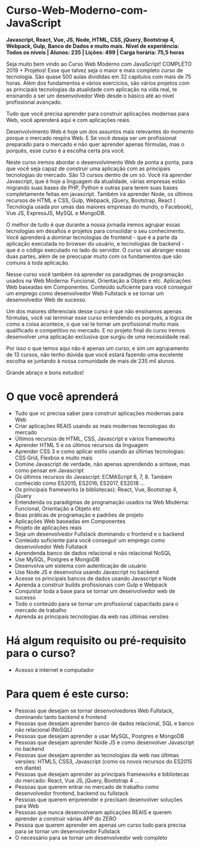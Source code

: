 # Curso-Web-Moderno-com-JavaScript

**Javascript, React, Vue, JS, Node, HTML, CSS, jQuery, Bootstrap 4, Webpack, Gulp, Banco de Dados e muito mais.**
**Nível de experiência: Todos os níveis | Alunos: 235 | Lições: 499 | Carga horária: 75,5 horas**

Seja muito bem vindo ao Curso Web Moderno com JavaScript! COMPLETO 2019 + Projetos! Esse que talvez seja o maior e mais completo curso de tecnologia. São quase 500 aulas divididas em 32 capítulos com mais de 75 horas. Além dos fundamentos e vários exercícios, são vários projetos com as principais tecnologias da atualidade com aplicação na vida real, te ensinando a ser um desenvolvedor Web desde o básico até ao nível profissional avançado.

Tudo que você precisa aprender para construir aplicações modernas para Web, você aprenderá aqui e com aplicações reais.

Desenvolvimento Web é hoje um dos assuntos mais relevantes do momento porque o mercado respira Web. E Se você deseja ser um profissional preparado para o mercado e não quer aprender apenas fórmulas, mas o porquês, esse curso é a escolha certa pra você.

Neste curso iremos abordar o desenvolvimento Web de ponta a ponta, para que você seja capaz de construir uma aplicação com as principais tecnologias do mercado. São 13 cursos dentro de um só. Você irá aprender Javascript, que é hoje a linguagem da atualidade, várias empresas estão migrando suas bases de PHP, Python e outras para terem suas bases completamente feitas em javascript. Também irá aprender Node, os últimos recursos de HTML e  CSS, Gulp, Webpack, jQuery, Bootstrap, React ( Tecnologia usada por umas das maiores empresas do mundo, o Facebook), Vue JS, ExpressJS, MySQL e MongoDB.

O melhor de tudo é que durante a nossa jornada iremos agrupar essas tecnologias em desafios e projetos para consolidar o seu conhecimento. Você aprenderá a dominar tecnologias de frontend - que é a parte da aplicação executada no browser do usuário, e tecnologias de backend - que é o código executado no lado do servidor. O curso vai abranger essas duas partes, além de se preocupar muito com os fundamentos que são comuns à toda aplicação.

Nesse curso você também irá aprender os paradigmas de programação usados na Web Moderna: Funcional, Orientação a Objeto e etc. Aplicações Web baseadas em Componentes. Conteúdo suficiente para você conseguir um emprego como desenvolvedor Web Fullstack e se tornar um desenvolvedor Web de sucesso.

Um dos maiores diferenciais desse curso é que não ensinamos apenas fórmulas, você vai terminar esse curso entendendo os porquês, a lógica de como a coisa acontece, o que vai te tornar um profissional muito mais qualificado e competitivo no mercado. E no projeto final do curso iremos desenvolver uma aplicação exclusiva que surgiu de uma necessidade real.

Por isso o que temos aqui não é apenas um curso, e sim um agrupamento de 13 cursos, não tenho dúvida que você estará fazendo uma excelente escolha se juntando à nossa comunidade de mais de 235 mil alunos.

Grande abraço e bons estudos!

# O que você aprenderá
- Tudo que vc precisa saber para construir aplicações modernas para Web
- Criar aplicações REAIS usando as mais modernas tecnologias do mercado
- Últimos recursos de HTML, CSS, Javascript e vários frameworks
- Aprender HTML 5 e os últimos recursos da linguagem
- Aprender CSS 3 e como aplicar estilo usando as últimas tecnologias: CSS Grid, Flexbox e muito mais
- Domine Javascript de verdade, não apenas aprendendo a sintaxe, mas como pensar em Javascript
- Os últimos recursos do Javascript: ECMAScript 6, 7, 8. Também conhecido como ES2015, ES2016, ES2017, ES2018 ...
- Os principais frameworks (e bibliotecas): React, Vue, Bootstrap 4, jQuery
- Entendenda os paradigmas de programação usados na Web Moderna: Funcional, Orientação a Objeto etc
- Boas práticas de programação e padrões de projeto
- Aplicações Web baseadas em Componentes
- Projeto de aplicações reais
- Seja um desenvolvedor Fullstack dominando o frontend e o backend
- Conteúdo suficiente para você conseguir um emprego como desenvolvedor Web Fullstack
- Aprendenda banco de dados relacional e não relacional NoSQL
- Use MySQL, Postgres e MongoDB
- Desenvolva um sistema com autenticação de usuário
- Use Node JS e desenvolva usando Javascript no backend
- Acesse os principais bancos de dados usando Javascript e Node
- Aprenda a construir builds profissionais com Gulp e Webpack
- Conquistar toda a base para se tornar um desenvolvedor web de sucesso
- Todo o conteúdo para se tornar um profissional capacitado para o mercado de trabalho
- Aprenda as principais tecnologias da web nas últimas versões

# Há algum requisito ou pré-requisito para o curso?
- Acesso à internet e computador

# Para quem é este curso:
- Pessoas que desejam se tornar desenvolvedores Web Fullstack, dominando tanto backend e frontend
- Pessoas que desejam aprender banco de dados relacional, SQL e banco não relacional (NoSQL)
- Pessoas que desejam aprender a usar MySQL, Postgres e MongoDB
- Pessoas que desejam aprender Node JS e como desenvolver Javascript no backend
- Pessoas que desejam aprender as tecnologias da web nas últimas versões: HTML5, CSS3, Javascript (como os novos recursos do ES2015 em diante)
- Pessoas que desejam aprender as principais frameworks e bibliotecas do mercado: React, Vue JS, jQuery, Bootstrap 4 ...
- Pessoas que querem entrar no mercado de trabalho como desenvolvedor frontend, backend ou fullstack
- Pessoas que querem empreender e precisam desenvolver soluções para Web
- Pessoas que nunca desenvolveram aplicações REAIS e querem aprender a construir várias APP do ZERO
- Pessoa que querem aprender em apenas um curso tudo para precisa para se tornar um desenvolvedor Fullstack
- O necessário para se tornar um desenvolvedor web completo